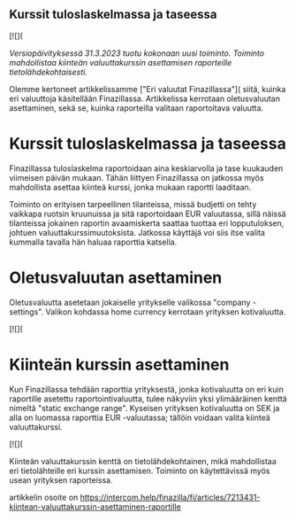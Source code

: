 ## Kurssit tuloslaskelmassa ja taseessa

[![](

*Versiopäivityksessä 31.3.2023 tuotu kokonaan uusi toiminto. Toiminto mahdollistaa kiinteän valuuttakurssin asettamisen raporteille tietolähdekohtaisesti.*

Olemme kertoneet artikkelissamme ["Eri valuutat Finazillassa"]( siitä, kuinka eri valuuttoja käsitellään Finazillassa. Artikkelissa kerrotaan oletusvaluutan asettaminen, sekä se, kuinka raporteilla valitaan raportoitava valuutta.

# Kurssit tuloslaskelmassa ja taseessa

Finazillassa tuloslaskelma raportoidaan aina keskiarvolla ja tase kuukauden viimeisen päivän mukaan. Tähän liittyen Finazillassa on jatkossa myös mahdollista asettaa kiinteä kurssi, jonka mukaan raportti laaditaan.

Toiminto on erityisen tarpeellinen tilanteissa, missä budjetti on tehty vaikkapa ruotsin kruunuissa ja sitä raportoidaan EUR valuutassa, sillä näissä tilanteissa jokainen raportin avaamiskerta saattaa tuottaa eri lopputuloksen, johtuen valuuttakurssimuutoksista. Jatkossa käyttäjä voi siis itse valita kummalla tavalla hän haluaa raporttia katsella.

# Oletusvaluutan asettaminen

Oletusvaluutta asetetaan jokaiselle yritykselle valikossa "company - settings". Valikon kohdassa home currency kerrotaan yrityksen kotivaluutta.

[![](

# Kiinteän kurssin asettaminen

Kun Finazillassa tehdään raporttia yrityksestä, jonka kotivaluutta on eri kuin raportille asetettu raportointivaluutta, tulee näkyviin yksi ylimääräinen kenttä nimeltä "static exchange range". Kyseisen yrityksen kotivaluutta on SEK ja alla on luomassa raporttia EUR -valuutassa; tällöin voidaan valita kiinteä valuuttakurssi.

[![](

Kiinteän valuuttakurssin kenttä on tietolähdekohtainen, mikä mahdollistaa eri tietolähteille eri kurssin asettamisen. Toiminto on käytettävissä myös usean yrityksen raporteissa.



artikkelin osoite on https://intercom.help/finazilla/fi/articles/7213431-kiintean-valuuttakurssin-asettaminen-raportille

